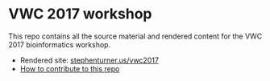 # VWC 2017 workshop

This repo contains all the source material and rendered content for the VWC 2017 bioinformatics workshop.

- Rendered site: [stephenturner.us/vwc2017](http://stephenturner.us/vwc2017)
- [How to contribute to this repo](CONTRIBUTING.markdown#contributing)

